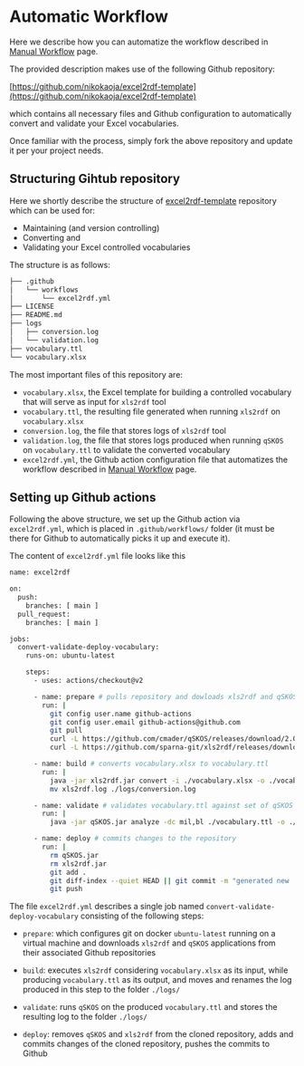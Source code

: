 # Automatic Workflow

Here we describe how you can automatize the workflow described in [Manual Workflow](../ManualWorkflow) page.

The provided description makes use of the following Github repository:

[https://github.com/nikokaoja/excel2rdf-template](https://github.com/nikokaoja/excel2rdf-template)

which contains all necessary files and Github configuration to automatically convert and validate your Excel vocabularies.

Once familiar with the process, simply fork the above repository and update it per your project needs.

## Structuring Gihtub repository

Here we shortly describe the structure of [excel2rdf-template](https://github.com/nikokaoja/excel2rdf-template) repository which can be used for:

- Maintaining (and version controlling)
- Converting and
- Validating your Excel controlled vocabularies

The structure is as follows:

```bash
├── .github
│   └── workflows
│       └── excel2rdf.yml
├── LICENSE
├── README.md
├── logs
│   ├── conversion.log
│   └── validation.log
├── vocabulary.ttl
└── vocabulary.xlsx
```

The most important files of this repository are:

- `vocabulary.xlsx`, the Excel template for building a controlled vocabulary that will serve as input for `xls2rdf` tool
- `vocabulary.ttl`, the resulting file generated when running `xls2rdf` on `vocabulary.xlsx`
- `conversion.log`, the file that stores logs of `xls2rdf` tool
- `validation.log`, the file that stores logs produced when running `qSKOS` on `vocabulary.ttl` to validate the converted vocabulary
- `excel2rdf.yml`, the Github action configuration file that automatizes the workflow described in [Manual Workflow](../ManualWorkflow) page.

## Setting up Github actions

Following the above structure, we set up the Github action via `excel2rdf.yml`, which is placed in `.github/workflows/` folder (it must be there for Github to automatically picks it up and execute it).

The content of `excel2rdf.yml` file looks like this

```bash
name: excel2rdf

on:
  push:
    branches: [ main ]
  pull_request:
    branches: [ main ]

jobs:
  convert-validate-deploy-vocabulary:
    runs-on: ubuntu-latest

    steps:
      - uses: actions/checkout@v2

      - name: prepare # pulls repository and dowloads xls2rdf and qSKOS
        run: |
          git config user.name github-actions
          git config user.email github-actions@github.com
          git pull
          curl -L https://github.com/cmader/qSKOS/releases/download/2.0.3/qSKOS-cmd.jar -o qSKOS.jar
          curl -L https://github.com/sparna-git/xls2rdf/releases/download/2.1.1/xls2rdf-app-2.1.1-onejar.jar -o xls2rdf.jar

      - name: build # converts vocabulary.xlsx to vocabulary.ttl
        run: |
          java -jar xls2rdf.jar convert -i ./vocabulary.xlsx -o ./vocabulary.ttl -l en
          mv xls2rdf.log ./logs/conversion.log

      - name: validate # validates vocabulary.ttl against set of qSKOS tests
        run: |
          java -jar qSKOS.jar analyze -dc mil,bl ./vocabulary.ttl -o ./logs/validation.log

      - name: deploy # commits changes to the repository
        run: |
          rm qSKOS.jar
          rm xls2rdf.jar
          git add .
          git diff-index --quiet HEAD || git commit -m "generated new .ttl from .xlsx file"
          git push
```

The file `excel2rdf.yml` describes a single job named `convert-validate-deploy-vocabulary` consisting of the following steps:

- `prepare`: which configures git on docker `ubuntu-latest` running on a virtual machine and downloads `xls2rdf` and `qSKOS` applications from their associated Github repositories

- `build`: executes `xls2rdf` considering `vocabulary.xlsx` as its input, while producing `vocabulary.ttl` as its output, and moves and renames the log produced in this step to the folder `./logs/`

- `validate`: runs `qSKOS` on the produced `vocabulary.ttl` and stores the resulting log to the folder `./logs/`

- `deploy`: removes `qSKOS` and `xls2rdf` from the cloned repository, adds and commits changes of the cloned repository, pushes the commits to Github
